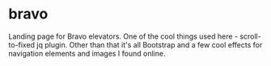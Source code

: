 # bravo

Landing page for Bravo elevators. One of the cool things used here - scroll-to-fixed jq plugin. Other than that it's all Bootstrap and a few cool effects for navigation elements and images I found online.  
